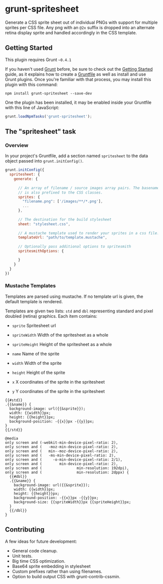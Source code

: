 # grunt-spritesheet

Generate a CSS sprite sheet out of individual PNGs with support for multiple sprites per CSS file. Any png with an `@2x` suffix is dropped into an alternate retina display sprite and handled accordingly in the CSS template.


## Getting Started
This plugin requires Grunt `~0.4.1`

If you haven't used [Grunt](http://gruntjs.com/) before, be sure to check out the [Getting Started](http://gruntjs.com/getting-started) guide, as it explains how to create a [Gruntfile](http://gruntjs.com/sample-gruntfile) as well as install and use Grunt plugins. Once you're familiar with that process, you may install this plugin with this command:

```shell
npm install grunt-spritesheet --save-dev
```

One the plugin has been installed, it may be enabled inside your Gruntfile with this line of JavaScript:

```js
grunt.loadNpmTasks('grunt-spritesheet');
```

## The "spritesheet" task

### Overview
In your project's Gruntfile, add a section named `spritesheet` to the data object passed into `grunt.initConfig()`. 

```js
grunt.initConfig({
  spritesheet: {
    generate: {
      
      // An array of filename / source images array pairs. The basename of the sprite file
      // is also prefixed to the CSS classes.
      sprites: {
        "filename.png": ['/images/**/*.png'],
        ...
      },
      
      // The destination for the build stylesheet
      sheet: "stylesheet.css",
      
      // A mustache template used to render your sprites in a css file. (Optional)
      templateUrl: "path/to/template.mustache",
      
      // Optionally pass additional options to spritesmith
      spritesmithOptions: {

      }
    }
  }
})
```

### Mustache Templates

Templates are parsed using mustache. If no template url is given, the default template is rendered.

Templates are given two lists: `std` and `dbl` representing standard and pixel doubled (retina) graphics. Each item contains:

- `sprite`
Spritesheet url

- `spriteWidth`
Width of the spritesheet as a whole

- `spriteHeight`
Height of the spritesheet as a whole

- `name`
Name of the sprite

- `width` 
Width of the sprite

- `height`
Height of the sprite

- `x`
X coordinates of the sprite in the spritesheet

- `y`
Y coordinates of the sprite in the spritesheet



```
{{#std}}
.{{&name}} {
  background-image: url({{&sprite}});
  width: {{width}}px;
  height: {{height}}px;
  background-position: -{{x}}px -{{y}}px;
}
{{/std}}

@media
only screen and (-webkit-min-device-pixel-ratio: 2),
only screen and (   -moz-min-device-pixel-ratio: 2),
only screen and (   min--moz-device-pixel-ratio: 2),
only screen and (   -ms-min-device-pixel-ratio: 2),
only screen and (     -o-min-device-pixel-ratio: 2/1),
only screen and (        min-device-pixel-ratio: 2),
only screen and (                min-resolution: 192dpi),
only screen and (                min-resolution: 2dppx) { 
  {{#dbl}}
  .{{&name}} {
    background-image: url({{&sprite}});
    width: {{width}}px;
    height: {{height}}px;
    background-position: -{{x}}px -{{y}}px;
    background-size: {{spriteWidth}}px {{spriteHeight}}px;
  }
  {{/dbl}}
}
```



## Contributing
A few ideas for future development:

- General code cleanup.
- Unit tests.
- Big time CSS optimization.
- Base64 sprite embedding in stylesheet
- Custom prefixes rather than using filenames. 
- Option to build output CSS with grunt-contrib-cssmin. 

